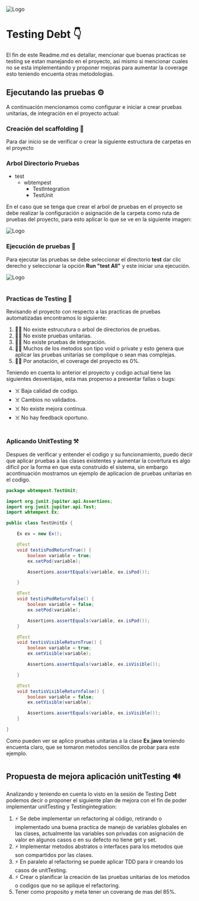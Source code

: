 ![Logo](https://upload.wikimedia.org/wikipedia/commons/thumb/0/0f/Logo_de_la_Escuela_Colombiana_de_Ingenier%C3%ADa.svg/2560px-Logo_de_la_Escuela_Colombiana_de_Ingenier%C3%ADa.svg.png)


# Testing Debt 👇

El fin de este Readme.md es detallar, mencionar que buenas practicas se testing se estan manejando en el proyecto, asi mismo si mencionar cuales no se esta implementando y proponer mejoras para aumentar la coverage esto teniendo encuenta otras metodologias.

## Ejecutando las pruebas ⚙️

A continuación mencionamos como configurar e iniciar a crear pruebas unitarias, de integración en el proyecto actual:

### Creación del scaffolding 🔩

Para dar inicio se de verificar o crear la siguiente estructura de carpetas en el proyecto

### Arbol Directorio Pruebas

 * test
   * wbtempest 
        * TestIntegration
        * TestUnit

En el caso que se tenga que crear el arbol de pruebas en el proyecto se debe realizar la configuración o asignación de la carpeta como ruta de pruebas del proyecto, para esto aplicar lo que se ve en la siguiente imagen:

![Logo](https://upload.wikimedia.org/wikipedia/commons/thumb/0/0f/Logo_de_la_Escuela_Colombiana_de_Ingenier%C3%ADa.svg/2560px-Logo_de_la_Escuela_Colombiana_de_Ingenier%C3%ADa.svg.png)

### Ejecución de pruebas 🚀

Para ejecutar las pruebas se debe seleccionar el directorio **test** dar clic derecho y seleccionar la opción **Run "test All"** y este iniciar una ejecución.

![Logo](https://upload.wikimedia.org/wikipedia/commons/thumb/0/0f/Logo_de_la_Escuela_Colombiana_de_Ingenier%C3%ADa.svg/2560px-Logo_de_la_Escuela_Colombiana_de_Ingenier%C3%ADa.svg.png)

#
### Practicas de Testing 🧐

Revisando el proyecto con respecto a las practicas de pruebas automatizadas encontramos lo siguiente:

1. 🤦‍♂️ No existe estrucutura o arbol de directorios de pruebas.
2. 🤦‍♂️ No existe pruebas unitarias.
3. 🤦‍♂️ No existe pruebas de integración.
4. 🤦‍♂️ Muchos de los metodos son tipo void o private y esto genera que aplicar las pruebas unitarias se complique o sean mas complejas.
5. 🤦‍♂️ Por anotación, el coverage del proyecto es 0%.

Teniendo en cuenta lo anterior el proyecto y codigo actual tiene las siguientes desventajas, esta mas propenso a presentar fallas o bugs:

* ☠️ Baja calidad de codigo.
* ☠️ Cambios no validados.
* ☠️ No existe mejora continua.
* ☠️ No hay feedback oportuno.


#

### Aplicando UnitTesting ⚒️

Despues de verificar y entender el codigo y su funcionamiento, puedo decir que aplicar pruebas a las clases existentes y aumentar la covertura es algo dificil por la forma en que esta construido el sistema, sin embargo acontinuación mostramos un ejemplo de aplicacion de pruebas unitarias en el codigo.


```java
package wbtempest.TestUnit;

import org.junit.jupiter.api.Assertions;
import org.junit.jupiter.api.Test;
import wbtempest.Ex;

public class TestUnitEx {

    Ex ex = new Ex();

    @Test
    void testisPodReturnTrue() {
        boolean variable = true;
        ex.setPod(variable);

        Assertions.assertEquals(variable, ex.isPod());

    }

    @Test
    void testisPodReturnfalse() {
        boolean variable = false;
        ex.setPod(variable);

        Assertions.assertEquals(variable, ex.isPod());
    }

    @Test
    void testisVisibleReturnTrue() {
        boolean variable = true;
        ex.setVisible(variable);

        Assertions.assertEquals(variable, ex.isVisible());

    }

    @Test
    void testisVisibleReturnfalse() {
        boolean variable = false;
        ex.setVisible(variable);

        Assertions.assertEquals(variable, ex.isVisible());
    }

}
```

Como pueden ver se aplico pruebas unitarias a la clase **Ex.java** teniendo encuenta claro, que se tomaron metodos sencillos de probar para este ejemplo.

#

## Propuesta de mejora aplicación unitTesting 🔊

Analizando y teniendo en cuenta lo visto en la sesión de Testing Debt podemos decir o proponer el siguiente plan de mejora con el fin de poder implementar unitTesting y Testingintegration:

1. ⚡ Se debe implementar un refactoring al código, retirando o implementado una buena practica de manejo de variables globales en las clases, actualmente las variables son privadas con asignación de valor en algunos casos o en su defecto no tiene get y set.
2. ⚡ Implementar metodos abstratos o interfaces para los metodos que son compartidos por las clases.
3. ⚡ En paralelo al refactoring se puede aplicar TDD para ir creando los casos de unitTesting.
4. ⚡ Crear o planificar la creación de las pruebas unitarias de los metodos o codigos que no se aplique el refactoring.
5. Tener como proposito y meta tener un coverang de mas del 85%.



